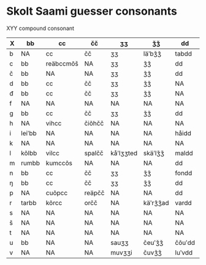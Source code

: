 # Skolt Saami guesser consonants

XYY compound consonant

|X|bb|cc|čč|ʒʒ|ǯǯ|dd|đđ|gg|ǧǧ|jj|kk|ǩǩ|ll|llj|mm|nn|nnj|ŋŋ|pp|rr|ss|šš|tt|vv|
|---|---|---|---|---|---|---|---|---|---|---|---|---|---|---|---|---|---|---|---|---|---|---|---|---|
|b|NA|cc|čč|ʒʒ|läʹbǯǯ|tabdd|đđ|gg|ǧǧ|kõbjj|kk|ǩǩ|jabll|llj|mm|nn|nnj|ŋŋ|pp|rr|ss|šš|tt|vv|
|c|bb|reäbccmõš|NA|ʒʒ|ǯǯ|dd|đđ|gg|ǧǧ|jj|čockk|njuäʹcǩǩ|ll|llj|mm|nn|nnj|ŋŋ|pp|rr|ss|šš|tt|vv|
|č|bb|NA|NA|ʒʒ|ǯǯ|dd|đđ|gg|ǧǧ|jj|kk|ǩǩ|ll|llj|mm|nn|nnj|ŋŋ|pp|rr|ss|šš|tt|vv|
|d|bb|cc|čč|ʒʒ|ǯǯ|NA|NA|gg|ǧǧ|jj|kk|ǩǩ|ll|llj|mm|nn|nnj|ŋŋ|pp|rr|ss|šš|tt|vv|
|đ|bb|cc|čč|ʒʒ|ǯǯ|NA|NA|gg|ǧǧ|jj|kk|ǩǩ|ll|llj|mm|nn|nnj|ŋŋ|pp|rr|ss|šš|tt|pađvv|
|f|NA|NA|NA|NA|NA|NA|NA|NA|NA|jj|kk|ǩǩ|NA|NA|NA|NA|NA|NA|pp|rr|ss|šš|loftt|NA|
|g|bb|cc|čč|ʒʒ|ǯǯ|dd|đđ|NA|NA|jj|NA|NA|NA|NA|mm|nn|nnj|ŋŋ|pp|igrr|ss|šš|tt|vv|
|h|NA|vihcc|čiõhčč|NA|NA|NA|NA|NA|NA|ohjjeed|vihkk|NA|juhll|llj|tohmmad|ǩeähnnad|NA|ŋŋ|NA|rr|ǩihss|vähšš|õhtt|vv|
|i|leiʹbb|NA|NA|NA|NA|håidd|NA|peigg|äiʹǧǧ|NA|veikkjed|päiʹǩǩ|seiʹlleed|NA|väimm|meinnai|NA|vuõiŋŋi|greipp|kåirr|reiss|NA|peittsânji|peiʹvv|
|k|NA|NA|NA|NA|NA|NA|NA|NA|NA|NA|NA|NA|NA|NA|mm|nn|nnj|NA|NA|NA|fakss|NA|aktt|NA|
|l|kõlbb|vilcc|spalčč|kåʹlʒʒted|skäʹlǯǯ|maldd|NA|algg|ǧǧ|oljj|palkk|mieʹlǩǩ|NA|NA|malmm|nn|nnj|õlŋŋ|pp|rr|imbulss|šš|asfaltt|kalvv|
|m|rumbb|kumccõs|NA|NA|NA|dd|đđ|gg|ǧǧ|jj|Dimkk|ǩǩ|ll|llj|NA|kolumnn|nnj|ŋŋ|limpp|NA|Sämssan|romšš|NA|NA|
|n|bb|cc|čč|ʒʒ|ǯǯ|fondd|đđ|gg|ǧǧ|linjj|jankk|ǩǩ|ll|llj|mm|NA|NA|ŋŋ|pp|rr|linss|šš|mintt|NA|
|ŋ|bb|cc|čč|ʒʒ|ǯǯ|dd|đđ|haŋgg|ǧǧ|jj|luŋkk|kruʹŋǩǩ|ll|llj|mm|nn|nnj|NA|pp|rr|ss|šš|tt|NA|
|p|NA|cuõpcc|reäpčč|NA|NA|dd|đđ|gg|ǧǧ|jj|kk|tåʹpǩǩ|ll|llj|mm|nn|nnj|ŋŋ|NA|rr|lipss|vipšš|lõptt|NA|
|r|tarbb|kõrcc|orčč|NA|käʹrǯǯad|vardd|đđ|njargg|veʹrǧǧ|ǩeʹrjj|kurkk|tåʹrǩǩ|NA|NA|normm|modernn|NA|jõrŋŋ|harpp|NA|kurss|miršš|põrtt|parvv|
|s|NA|NA|NA|NA|NA|NA|NA|NA|NA|NA|tiskk|veäʹsǩǩ|NA|NA|lõsmm|täʹsnn|NA|NA|pispp|NA|NA|NA|lõstt|tosvveei|
|š|NA|NA|NA|NA|NA|NA|NA|NA|NA|NA|juškk|leʹšǩǩ|NA|NA|pašmm|võšnn|NA|NA|NA|NA|NA|NA|moštt|käʹšvv|
|t|NA|NA|NA|NA|NA|NA|NA|NA|NA|NA|kotkk|mäʹtǩǩ|NA|NA|rytmm|pietnn|NA|NA|NA|NA|NA|NA|NA|NA|
|u|bb|NA|NA|sauʒʒ|čeuʹǯǯ|čõuʹdd|đđ|reâugg|riuʹǧǧi|čåuʹjj|kk|tåuʹǩǩ|ll|llj|mm|käuʹnn|nnj|rouʹŋŋel|pp|jäuʹrr|ss|šš|tt|vv|
|v|NA|NA|NA|muvʒʒi|čuvǯǯ|luʹvdd|livđđ|NA|juʹvǧǧeed|uvjj|lavkk|cuʹvǩǩeed|vuʹvll|NA|NA|tuʹvnn|NA|NA|NA|puʹvrr|NA|NA|tivtt|NA|




